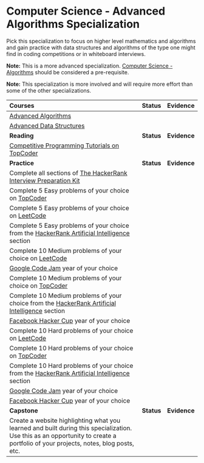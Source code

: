 # Computer Science - Advanced Algorithms Specialization

Pick this specialization to focus on higher level mathematics and algorithms and gain practice with data structures and algorithms of the type one might find in coding competitions or in whiteboard interviews.

**Note:** This is a more advanced specialization. [Computer Science - Algorithms](./algorithms.md) should be considered a pre-requisite.

**Note:** This specialization is more involved and will require more effort than some of the other specializations.

| Courses                                                                                                                                                                         |   Status   |   Evidence   |
| :------------------------------------------------------------------------------------------------------------------------------------------------------------------------------ | :--------: | :----------: |
| [Advanced Algorithms](https://ocw.mit.edu/courses/electrical-engineering-and-computer-science/6-854j-advanced-algorithms-fall-2008/)                                            |            |              |
| [Advanced Data Structures](https://ocw.mit.edu/courses/electrical-engineering-and-computer-science/6-851-advanced-data-structures-spring-2012/index.htm)                        |            |              |
| **Reading**                                                                                                                                                                     | **Status** | **Evidence** |
| [Competitive Programming Tutorials on TopCoder](https://www.topcoder.com/community/competitive-programming/tutorials/)                                                          |            |              |
| **Practice**                                                                                                                                                                    | **Status** | **Evidence** |
| Complete all sections of [The HackerRank Interview Preparation Kit](https://www.hackerrank.com/interview/interview-preparation-kit)                                             |            |              |
| Complete 5 Easy problems of your choice on [TopCoder](https://arena.topcoder.com/#/u/practiceProblemList)                                                                       |            |              |
| Complete 5 Easy problems of your choice on [LeetCode](https://leetcode.com/problemset/algorithms/)                                                                              |            |              |
| Complete 5 Easy problems of your choice from the [HackerRank Artificial Intelligence](https://www.hackerrank.com/domains/ai) section                                            |            |              |
| Complete 10 Medium problems of your choice on [LeetCode](https://leetcode.com/problemset/algorithms/)                                                                           |            |              |
| [Google Code Jam](https://codingcompetitions.withgoogle.com/codejam/archive) year of your choice                                                                                |            |              |
| Complete 10 Medium problems of your choice on [TopCoder](https://arena.topcoder.com/#/u/practiceProblemList)                                                                    |            |              |
| Complete 10 Medium problems of your choice from the [HackerRank Artificial Intelligence](https://www.hackerrank.com/domains/ai) section                                         |            |              |
| [Facebook Hacker Cup](https://www.facebook.com/hackercup/past_rounds/228440181128818/) year of your choice                                                                      |            |              |
| Complete 10 Hard problems of your choice on [LeetCode](https://leetcode.com/problemset/algorithms/)                                                                             |            |              |
| Complete 10 Hard problems of your choice on [TopCoder](https://arena.topcoder.com/#/u/practiceProblemList)                                                                      |            |              |
| Complete 10 Hard problems of your choice from the [HackerRank Artificial Intelligence](https://www.hackerrank.com/domains/ai) section                                           |            |              |
| [Google Code Jam](https://codingcompetitions.withgoogle.com/codejam/archive) year of your choice                                                                                |            |              |
| [Facebook Hacker Cup](https://www.facebook.com/hackercup/past_rounds/228440181128818/) year of your choice                                                                      |            |              |
| **Capstone**                                                                                                                                                                    | **Status** | **Evidence** |
| Create a website highlighting what you learned and built during this specialization. Use this as an opportunity to create a portfolio of your projects, notes, blog posts, etc. |            |              |
